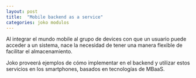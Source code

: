 ```yaml
---
layout: post
title:  "Mobile backend as a service"
categories: joko modulos
---
```


Al integrar el mundo mobile al grupo de devices con que un usuario puede acceder a un sistema, nace la necesidad de tener una manera flexible de facilitar el almacenamiento.

Joko proveerá ejemplos de cómo implementar en el backend y utilizar estos servicios en los smartphones, basados en tecnologías de MBaaS.


